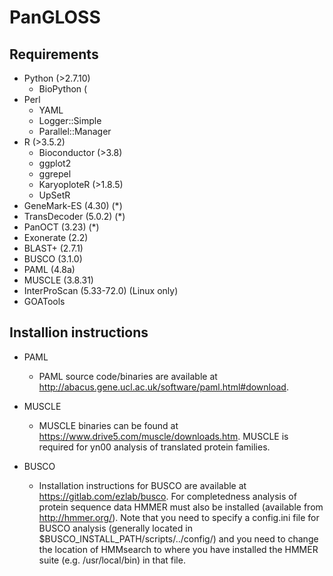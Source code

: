 # PanGLOSS


## Requirements
- Python (>2.7.10)
    - BioPython (
- Perl
    - YAML
    - Logger::Simple
    - Parallel::Manager
- R (>3.5.2)
    - Bioconductor (>3.8)
    - ggplot2
    - ggrepel
    - KaryoploteR (>1.8.5)
    - UpSetR
- GeneMark-ES (4.30)        (*)
- TransDecoder (5.0.2)      (*)
- PanOCT (3.23)             (*)
- Exonerate (2.2)
- BLAST+ (2.7.1)
- BUSCO (3.1.0)
- PAML (4.8a)
- MUSCLE (3.8.31)
- InterProScan (5.33-72.0)  (Linux only)
- GOATools

## Installion instructions

- PAML
   - PAML source code/binaries are available at <a>http://abacus.gene.ucl.ac.uk/software/paml.html#download</a>.

- MUSCLE
   - MUSCLE binaries can be found at <a>https://www.drive5.com/muscle/downloads.htm</a>. MUSCLE is required for yn00 analysis of translated protein families.

- BUSCO
    - Installation instructions for BUSCO are available at <a>https://gitlab.com/ezlab/busco</a>. For completedness analysis of protein sequence data HMMER must also be installed (available from http://hmmer.org/). Note that you need to specify a config.ini file for BUSCO analysis (generally located in $BUSCO_INSTALL_PATH/scripts/../config/) and you need to change the location of HMMsearch to where you have installed the HMMER suite (e.g. /usr/local/bin) in that file.
